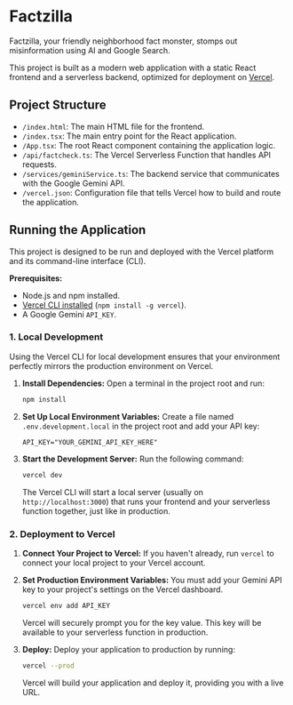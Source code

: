 # Factzilla

Factzilla, your friendly neighborhood fact monster, stomps out misinformation using AI and Google Search.

This project is built as a modern web application with a static React frontend and a serverless backend, optimized for deployment on [Vercel](https://vercel.com).

## Project Structure

-   `/index.html`: The main HTML file for the frontend.
-   `/index.tsx`: The main entry point for the React application.
-   `/App.tsx`: The root React component containing the application logic.
-   `/api/factcheck.ts`: The Vercel Serverless Function that handles API requests.
-   `/services/geminiService.ts`: The backend service that communicates with the Google Gemini API.
-   `/vercel.json`: Configuration file that tells Vercel how to build and route the application.

## Running the Application

This project is designed to be run and deployed with the Vercel platform and its command-line interface (CLI).

**Prerequisites:**
-   Node.js and npm installed.
-   [Vercel CLI installed](https://vercel.com/docs/cli) (`npm install -g vercel`).
-   A Google Gemini `API_KEY`.

### 1. Local Development

Using the Vercel CLI for local development ensures that your environment perfectly mirrors the production environment on Vercel.

1.  **Install Dependencies:**
    Open a terminal in the project root and run:
    ```bash
    npm install
    ```

2.  **Set Up Local Environment Variables:**
    Create a file named `.env.development.local` in the project root and add your API key:
    ```
    API_KEY="YOUR_GEMINI_API_KEY_HERE"
    ```

3.  **Start the Development Server:**
    Run the following command:
    ```bash
    vercel dev
    ```
    The Vercel CLI will start a local server (usually on `http://localhost:3000`) that runs your frontend and your serverless function together, just like in production.

### 2. Deployment to Vercel

1.  **Connect Your Project to Vercel:**
    If you haven't already, run `vercel` to connect your local project to your Vercel account.

2.  **Set Production Environment Variables:**
    You must add your Gemini API key to your project's settings on the Vercel dashboard.
    ```bash
    vercel env add API_KEY
    ```
    Vercel will securely prompt you for the key value. This key will be available to your serverless function in production.

3.  **Deploy:**
    Deploy your application to production by running:
    ```bash
    vercel --prod
    ```
    Vercel will build your application and deploy it, providing you with a live URL.
